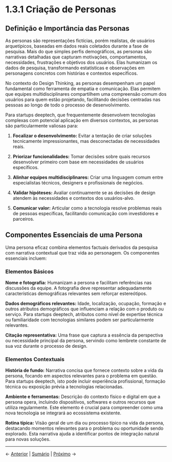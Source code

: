 # 1.3.1 Criação de Personas

## Definição e Importância das Personas

As personas são representações fictícias, porém realistas, de usuários arquetípicos, baseadas em dados reais coletados durante a fase de pesquisa. Mais do que simples perfis demográficos, as personas são narrativas detalhadas que capturam motivações, comportamentos, necessidades, frustrações e objetivos dos usuários. Elas humanizam os dados de pesquisa, transformando estatísticas e observações em personagens concretos com histórias e contextos específicos.

No contexto do Design Thinking, as personas desempenham um papel fundamental como ferramenta de empatia e comunicação. Elas permitem que equipes multidisciplinares compartilhem uma compreensão comum dos usuários para quem estão projetando, facilitando decisões centradas nas pessoas ao longo de todo o processo de desenvolvimento.

Para startups deeptech, que frequentemente desenvolvem tecnologias complexas com potencial aplicação em diversos contextos, as personas são particularmente valiosas para:

1. **Focalizar o desenvolvimento:** Evitar a tentação de criar soluções tecnicamente impressionantes, mas desconectadas de necessidades reais.

2. **Priorizar funcionalidades:** Tomar decisões sobre quais recursos desenvolver primeiro com base em necessidades de usuários específicos.

3. **Alinhar equipes multidisciplinares:** Criar uma linguagem comum entre especialistas técnicos, designers e profissionais de negócios.

4. **Validar hipóteses:** Avaliar continuamente se as decisões de design atendem às necessidades e contextos dos usuários-alvo.

5. **Comunicar valor:** Articular como a tecnologia resolve problemas reais de pessoas específicas, facilitando comunicação com investidores e parceiros.

## Componentes Essenciais de uma Persona

Uma persona eficaz combina elementos factuais derivados da pesquisa com narrativa contextual que traz vida ao personagem. Os componentes essenciais incluem:

### Elementos Básicos

**Nome e fotografia:** Humanizam a persona e facilitam referências nas discussões da equipe. A fotografia deve representar adequadamente características demográficas relevantes sem reforçar estereótipos.

**Dados demográficos relevantes:** Idade, localização, ocupação, formação e outros atributos demográficos que influenciam a relação com o produto ou serviço. Para startups deeptech, atributos como nível de expertise técnica ou familiaridade com tecnologias similares podem ser particularmente relevantes.

**Citação representativa:** Uma frase que captura a essência da perspectiva ou necessidade principal da persona, servindo como lembrete constante de sua voz durante o processo de design.

### Elementos Contextuais

**História de fundo:** Narrativa concisa que fornece contexto sobre a vida da persona, focando em aspectos relevantes para o problema em questão. Para startups deeptech, isto pode incluir experiência profissional, formação técnica ou exposição prévia a tecnologias relacionadas.

**Ambiente e ferramentas:** Descrição do contexto físico e digital em que a persona opera, incluindo dispositivos, softwares e outros recursos que utiliza regularmente. Este elemento é crucial para compreender como uma nova tecnologia se integrará ao ecossistema existente.

**Rotina típica:** Visão geral de um dia ou processo típico na vida da persona, destacando momentos relevantes para o problema ou oportunidade sendo explorado. Esta narrativa ajuda a identificar pontos de integração natural para novas soluções.

---

← [Anterior](./1.3.1_criacao_personas_de_criao_de_persona.md) | [Sumário](../../sumario.md) | [Próximo](./1.3.1_criacao_personas_parte2.md) →